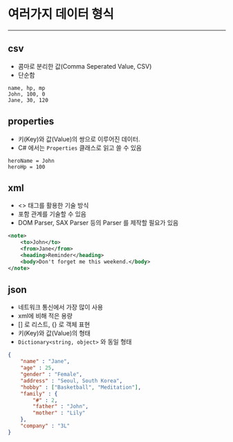 # 여러가지 데이터 형식
------
## csv
- 콤마로 분리한 값(Comma Seperated Value, CSV)
- 단순함
```csv
name, hp, mp
John, 100, 0
Jane, 30, 120
```

## properties
- 키(Key)와 값(Value)의 쌍으로 이루어진 데이터. 
- C# 에서는 `Properties` 클래스로 읽고 쓸 수 있음
```properties
heroName = John
heroHp = 100
```

## xml
- <> 태그를 활용한 기술 방식
- 포함 관계를 기술할 수 있음
- DOM Parser, SAX Parser 등의 Parser 를 제작할 필요가 있음
```xml
<note>
    <to>John</to>
    <from>Jane</from>
    <heading>Reminder</heading>
    <body>Don't forget me this weekend.</body>
</note>
```

## json
- 네트워크 통신에서 가장 많이 사용
- xml에 비해 적은 용량
- [] 로 리스트, {} 로 객체 표현
- 키(Key)와 값(Value)의 형태
- `Dictionary<string, object>` 와 동일 형태
```json
{
    "name" : "Jane",
    "age" : 25,
    "gender" : "Female",
    "address" : "Seoul, South Korea",
    "hobby" : ["Basketball", "Meditation"],
    "family" : {
        "#" : 2,
        "father" : "John",
        "mother" : "Lily"
    },
    "company" : "3L"
}
```

